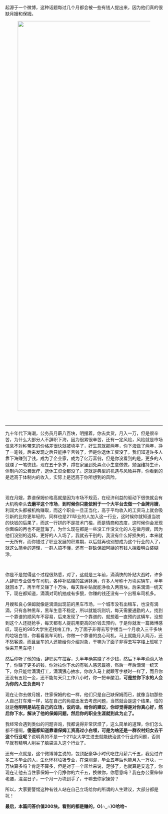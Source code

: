 <p data-pid="N4X0vDDs">起源于一个微博，这种话题每过几个月都会被一些有钱人提出来，因为他们真的很缺月嫂和保姆。</p><figure data-size="normal"><img src="https://pic3.zhimg.com/v2-d3a68ad16282de3a4ca42ae2350a7856_b.jpg" data-rawwidth="1242" data-rawheight="3595" data-size="normal" class="origin_image zh-lightbox-thumb" width="1242" data-original="https://pic3.zhimg.com/v2-d3a68ad16282de3a4ca42ae2350a7856_r.jpg" data-original-token="v2-2b7911b3316ec985f3df6599d27b77f0"/></figure><p class="ztext-empty-paragraph"><br/></p><hr/><p data-pid="GtHFTBMD">九十年代下海潮，公务员月薪八百块，明摆着，你去卖货，月入一万，但是很辛苦，为什么大部分人不辞职下海，因为很累很辛苦，还有一定风险，风险就是市场信息不对称带来的价格差很快就被填平了，好生意就那两年，你下海做了两年，挣了一笔钱，后来发现之后只能挣辛苦钱了，但是你退休工资没了。我们知道许多人靠下海赚到了钱，成为了企业家，成为了亿万富翁，但是你没看到的是，更多的人就赚了一笔快钱，现在五十多岁，蹲在家里到处弄点小生意做做，勉强维持生计，体制内的公费医疗，退休工资全都没了。这就是典型的机遇与风险并存，你看到的是远高于体制内的收入，实际上是远高于你所想到的风险。</p><p class="ztext-empty-paragraph"><br/></p><p data-pid="4AKHVPUj">现在月嫂，靠谱保姆价格高就是因为市场不规范，在经济利益的驱动下很快就会有大机构牵头<b>去磨平这个市场</b>，<b>到时候你只能依附于一个大平台去做一个金牌月嫂</b>，利润大头都被机构赚取，而这个职业一旦正当化，高于平均收入的工资马上就会吸引新的比你更年轻的，同样也是211毕业的人加入这一行业，这时候你就知道当初的快钱的后果了，而这一行拼的不是技术门槛，而是情商和态度，这时候你会发现你面临的再也不是蓝海了。为什么现在都是一些没工作没文化的人在做月嫂，因为他们没别的选择，更好的人入场了，我就去干别的，我没有什么好损失的，本来就一无所有，而你错过了职业发展的积累期，以后就再也别想成为这个行业的人了，就这么简单的道理，一群人搞不懂，还有一群缺保姆阿姨的有钱人揣着明白装糊涂。</p><p class="ztext-empty-paragraph"><br/></p><p data-pid="_4rap8TX">你是不是觉得这个过程很熟悉，对了，这就是三年前，滴滴快的补贴大战时，许多人辞职专业做专车司机，各种补贴赚的盆满钵满，许多人号称十万块买辆车，半年就回本了，再半年又赚了十万块，每天靠补贴就能净收入两百块。后来滴滴一统天下，现在都知道，滴滴对司机抽成有多狠，你赚的钱还没有一个出租车司机多。</p><p data-pid="SDGDXE47">月嫂和良心保姆就像是滴滴出现前的黑车市场，一个城市没有出租车，也没有滴滴，只有各种黑车，黑车生意不稳定，所以就能坑则坑，每天需要通勤的人，找到一个靠谱的顺风车不容易，后来发现了一个靠谱的，就想着一直预约这辆车，没想到这个人还挺抢手，每天都有人提前用更高的价钱去预约，于是你就发一篇微博感叹，现在的985大学生还找啥工作，为了面子非得去写字楼当一个月收入三千多块的垃圾白领，你看看黑车司机，你做一个靠谱的良心司机，马上就能月入两万，还不愁客源，而且坐车的人还能给你介绍对象，干嘛为了面子非得去写字楼上班呢？快来开黑车吧！</p><p data-pid="te-tccPD">然后你听了他的话，辞职买车拉客，头半年确实赚了不少钱，然后下半年滴滴入场了，你赚了更多的钱，你对拉你下水的有钱人感恩戴德，然后一年后滴滴一统天下，你只能给滴滴打工，滴滴狠心抽水，你收入马上就跟写字楼时一样了，而且你还没有五险一金，还不能每天只工作八小时，你一把辛酸泪，<b>可是拉你下水的人会为你的人生负责吗？</b></p><p data-pid="kZ5lHwGO">现在让你去做月嫂，住家保姆的也一样，他们只是自己缺保姆而已，就像当初那些人自己打车难一样，站在自己的角度出发去考虑问题，当然就会是这个结果，怕的就是<b>他明明是站在自己的立场，说的话，给你的建议，你却觉得是对你真心好，然后你下水，解决了他的保姆问题，然后你的职业生涯就到此为止了。</b></p><p data-pid="TGd09ipY">我经常会遇到类似的问题咨询，我都说得非常厌烦了，这么简单的道理，你们怎么都不懂啊，<b>傻逼都知道靠谱保姆工资高过小白领，可是为啥还是一群农村妇女去干这个行业呢？</b>说明真的不是一个211女大学生进去就能统治这个行业的问题，否则早就有精明人削尖了脑袋进入这个行业了。</p><p data-pid="pq5TA89B">还有一点就是，这个微博博主说的，包顶配豪华小时代吃住月薪六千五，我见过许多二本毕业的人，生化环材垃圾专业，在深圳混，毕业五年后也能月入一万块，一万块算多吗？肯定不算多，但是对于一个屌丝来说，足够了，也就算是安逸了，你现在让他去当住家保姆一个月挣你的六千五，换做你，你愿意吗？我在办公室伸伸老腰，混混日子，一个月一万块到手了，干嘛去你家操劳？</p><p data-pid="8-keQtnK">所以，大家要警惕这种有钱人站在自己立场给你的所谓的人生建议，大部分都是坑！</p><p data-pid="GdSfu-C7"><b>最后，本篇问答价值200块。看到的都是赚的，O(∩_∩)O哈哈~</b></p>